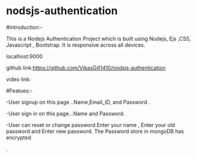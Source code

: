 # nodsjs-authentication
#introduction:-

This is a Nodejs Authentication Project which is built using Nodejs, Ejs ,CSS, Javascript , Bootstrap. It is responsive across all devices.



localhost:9000

github link:https://github.com/VikasGill1410/nodsjs-authentication

video link:

#Featues:-

-User signup on this page ..Name,Email_ID, and Password .

-User sign in on this page...Name and Password.

-User can reset or change password.Enter your name , Enter your old password and Enter new password. The Password store in mongoDB has encrypted


.
